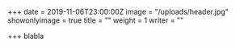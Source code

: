 +++
date = 2019-11-06T23:00:00Z
image = "/uploads/header.jpg"
showonlyimage = true
title = ""
weight = 1
writer = ""

+++
blabla
